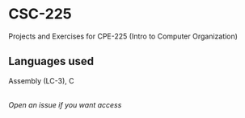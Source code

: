 # CSC-225
Projects and Exercises for CPE-225 (Intro to Computer Organization) <br />
## Languages used
Assembly (LC-3), C <br />
<br />

*Open an issue if you want access*
